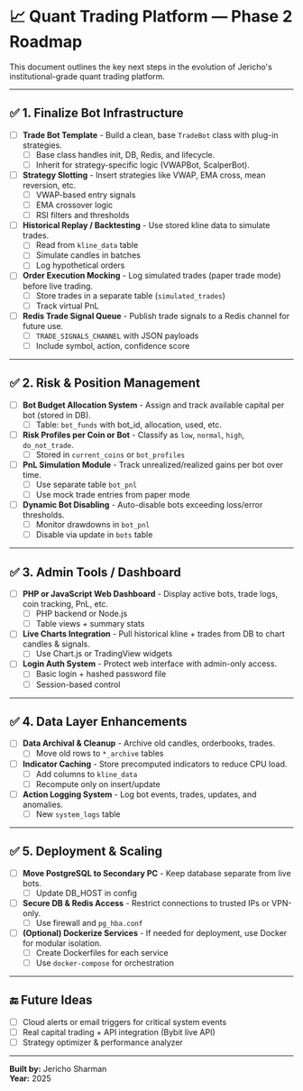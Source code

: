 # 📈 Quant Trading Platform — Phase 2 Roadmap

This document outlines the key next steps in the evolution of Jericho's institutional-grade quant trading platform.

---

## ✅ 1. Finalize Bot Infrastructure

- [ ] **Trade Bot Template** - Build a clean, base `TradeBot` class with plug-in strategies.
  - [ ] Base class handles init, DB, Redis, and lifecycle.
  - [ ] Inherit for strategy-specific logic (VWAPBot, ScalperBot).

- [ ] **Strategy Slotting** - Insert strategies like VWAP, EMA cross, mean reversion, etc.
  - [ ] VWAP-based entry signals
  - [ ] EMA crossover logic
  - [ ] RSI filters and thresholds

- [ ] **Historical Replay / Backtesting** - Use stored kline data to simulate trades.
  - [ ] Read from `kline_data` table
  - [ ] Simulate candles in batches
  - [ ] Log hypothetical orders

- [ ] **Order Execution Mocking** - Log simulated trades (paper trade mode) before live trading.
  - [ ] Store trades in a separate table (`simulated_trades`)
  - [ ] Track virtual PnL

- [ ] **Redis Trade Signal Queue** - Publish trade signals to a Redis channel for future use.
  - [ ] `TRADE_SIGNALS_CHANNEL` with JSON payloads
  - [ ] Include symbol, action, confidence score

---

## ✅ 2. Risk & Position Management

- [ ] **Bot Budget Allocation System** - Assign and track available capital per bot (stored in DB).
  - [ ] Table: `bot_funds` with bot_id, allocation, used, etc.

- [ ] **Risk Profiles per Coin or Bot** - Classify as `low`, `normal`, `high`, `do_not_trade`.
  - [ ] Stored in `current_coins` or `bot_profiles`

- [ ] **PnL Simulation Module** - Track unrealized/realized gains per bot over time.
  - [ ] Use separate table `bot_pnl`
  - [ ] Use mock trade entries from paper mode

- [ ] **Dynamic Bot Disabling** - Auto-disable bots exceeding loss/error thresholds.
  - [ ] Monitor drawdowns in `bot_pnl`
  - [ ] Disable via update in `bots` table

---

## ✅ 3. Admin Tools / Dashboard

- [ ] **PHP or JavaScript Web Dashboard** - Display active bots, trade logs, coin tracking, PnL, etc.
  - [ ] PHP backend or Node.js
  - [ ] Table views + summary stats

- [ ] **Live Charts Integration** - Pull historical kline + trades from DB to chart candles & signals.
  - [ ] Use Chart.js or TradingView widgets

- [ ] **Login Auth System** - Protect web interface with admin-only access.
  - [ ] Basic login + hashed password file
  - [ ] Session-based control

---

## ✅ 4. Data Layer Enhancements

- [ ] **Data Archival & Cleanup** - Archive old candles, orderbooks, trades.
  - [ ] Move old rows to `*_archive` tables

- [ ] **Indicator Caching** - Store precomputed indicators to reduce CPU load.
  - [ ] Add columns to `kline_data`
  - [ ] Recompute only on insert/update

- [ ] **Action Logging System** - Log bot events, trades, updates, and anomalies.
  - [ ] New `system_logs` table

---

## ✅ 5. Deployment & Scaling

- [ ] **Move PostgreSQL to Secondary PC** - Keep database separate from live bots.
  - [ ] Update DB_HOST in config

- [ ] **Secure DB & Redis Access** - Restrict connections to trusted IPs or VPN-only.
  - [ ] Use firewall and `pg_hba.conf`

- [ ] **(Optional) Dockerize Services** - If needed for deployment, use Docker for modular isolation.
  - [ ] Create Dockerfiles for each service
  - [ ] Use `docker-compose` for orchestration

---

## 🔚 Future Ideas

- [ ] Cloud alerts or email triggers for critical system events
- [ ] Real capital trading + API integration (Bybit live API)
- [ ] Strategy optimizer & performance analyzer

---

**Built by:** Jericho Sharman  
**Year:** 2025

